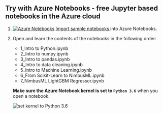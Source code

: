 ## Try with Azure Notebooks - free Jupyter based notebooks in the Azure cloud

1. [![Azure Notebooks](https://notebooks.azure.com/launch.png)](https://notebooks.azure.com/import/gh/evilches/Intro-to-Python-and-Machine-Learning/)
[Import sample notebooks ](https://notebooks.azure.com/import/gh/evilches/Intro-to-Python-and-Machine-Learning/) into Azure Notebooks.
1. Open and learn the contents of the notebooks in the following order: 
    - 1_Intro to Python.ipynb
    - 2_Intro to numpy.ipynb
    - 3_Intro to pandas.ipynb
    - 4_Intro to data cleaning.ipynb
    - 5_Intro to Machine Learning.ipynb
    - 6_From Scikit-Learn to NimbusML.ipynb
    - 7_NimbusML LightGBM Regressor.ipynb
    
    **Make sure the Azure Notebook kernel is set to `Python 3.6`** when you open a notebook.  
    
    ![set kernel to Python 3.6](Part1/data/python36.png)